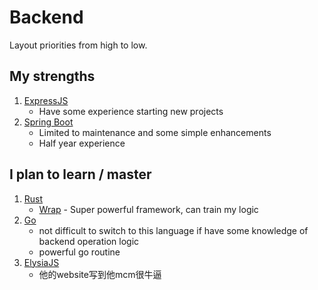 # Backend

Layout priorities from high to low.

## My strengths

1. [ExpressJS](https://expressjs.com)
    - Have some experience starting new projects
1. [Spring Boot](https://spring.io/projects/spring-boot)
    - Limited to maintenance and some simple enhancements
    - Half year experience



## I plan to learn / master

1. [Rust](https://www.rust-lang.org)
    - [Wrap](https://docs.rs/warp/latest/warp/) - Super powerful framework, can train my logic
1. [Go](https://go.dev)
    - not difficult to switch to this language if have some knowledge of backend operation logic
    - powerful go routine
1. [ElysiaJS](https://elysiajs.com)
    - 他的website写到他mcm很牛逼
